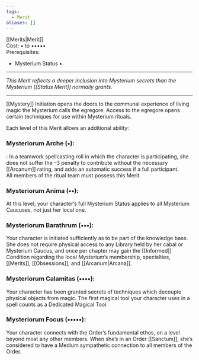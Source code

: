 ```yaml
---
tags:
  - Merit
aliases: []
---
```


[[Merits|Merit]]\
Cost: • to •••••\
Prerequisites:
- Mysterium Status •

---

_This Merit reflects a deeper inclusion into Mysterium secrets than the Mysterium [[Status Merit]] normally grants._

---

[[Mystery]] Initiation opens the doors to the communal experience of living magic the Mysterium calls the egregore. Access to the egregore opens certain techniques for use within Mysterium rituals.

Each level of this Merit allows an additional ability:

### Mysteriorum Arche (•):

: In a teamwork spellcasting roll in which the character is participating, she does not suffer the –3 penalty to contribute without the necessary [[Arcanum]] rating, and adds an automatic success if a full participant.\
All members of the ritual team must possess this Merit.

### Mysteriorum Anima (••):

At this level, your character’s full Mysterium Status applies to all Mysterium Caucuses, not just her local one.

### Mysteriorum Barathrum (•••):

Your character is initiated sufficiently as to be part of the knowledge base.\
She does not require physical access to any Library held by her cabal or Mysterium Caucus, and once per chapter may gain the [[Informed]] Condition regarding the local Mysterium’s membership, specialties, [[Merits]], [[Obsessions]], and [[Arcanum|Arcana]].

### Mysteriorum Calamitas (••••):

Your character has been granted secrets of techniques which decouple physical objects from magic. The first magical tool your character uses in a spell counts as a Dedicated Magical Tool.

### Mysteriorum Focus (•••••):

Your character connects with the Order’s fundamental ethos, on a level beyond most any other members. When she’s in an Order [[Sanctum]], she’s considered to have a Medium sympathetic connection to all members of the Order.